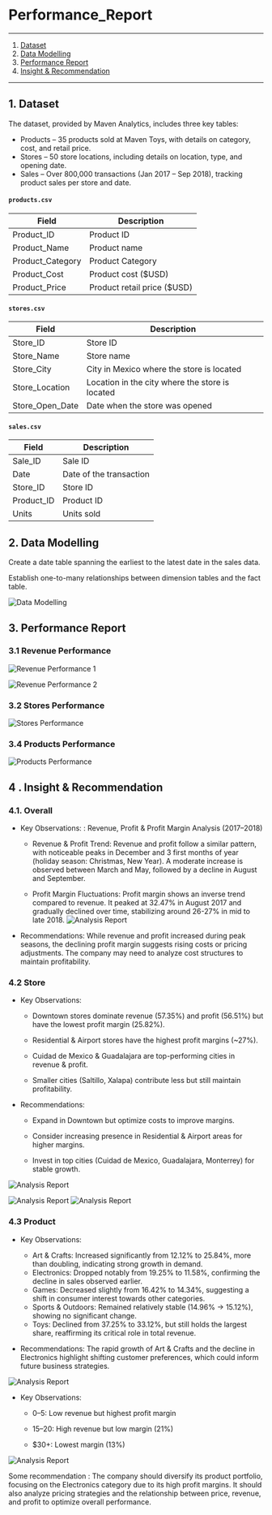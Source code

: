 # Performance_Report
---

1. [Dataset](#1-dataset)  
2. [Data Modelling](#2-data-modelling)  
3. [Performance Report](#3-performance-report)  
4. [Insight & Recommendation](#4-insight--recommendation)  
  
--- 

## 1. Dataset
The dataset, provided by Maven Analytics, includes three key tables:

- Products – 35 products sold at Maven Toys, with details on category, cost, and retail price.
- Stores – 50 store locations, including details on location, type, and opening date.
- Sales – Over 800,000 transactions (Jan 2017 – Sep 2018), tracking product sales per store and date.


#### `products.csv`
|**Field**|**Description**|
|-|-|
|Product_ID|Product ID|
|Product_Name|Product name|
|Product_Category|Product Category|
|Product_Cost|Product cost ($USD)|
|Product_Price|Product retail price ($USD)|

#### `stores.csv`
|**Field**|**Description**|
|-|-|
|Store_ID|Store ID|
|Store_Name|Store name|
|Store_City|City in Mexico where the store is located|
|Store_Location|Location in the city where the store is located|
|Store_Open_Date|Date when the store was opened|

#### `sales.csv`
|**Field**|**Description**|
|-|-|
|Sale_ID|Sale ID|
|Date|Date of the transaction|
|Store_ID|Store ID|
|Product_ID|Product ID|
|Units|Units sold|


## 2. Data Modelling
Create a date table spanning the earliest to the latest date in the sales data.

Establish one-to-many relationships between dimension tables and the fact table.

![Data Modelling](https://github.com/mydg13/Performance_Report/blob/main/image/image_report0.png)

## 3. Performance Report

### 3.1 Revenue Performance

![Revenue Performance 1](https://github.com/mydg13/Performance_Report/blob/main/image/image_report1.png)

![Revenue Performance 2](https://github.com/mydg13/Performance_Report/blob/main/image/image_report2.png)


### 3.2 Stores Performance

![Stores Performance](https://github.com/mydg13/Performance_Report/blob/main/image/image_report3.png)

### 3.4 Products Performance

![Products Performance](https://github.com/mydg13/Performance_Report/blob/main/image/image_report4.png)


## 4 . Insight & Recommendation 

### 4.1. Overall 
- Key Observations: : Revenue, Profit & Profit Margin Analysis (2017–2018)
  
     - Revenue & Profit Trend: Revenue and profit follow a similar pattern, with noticeable peaks in December and 3 first months of year (holiday season: Christmas, New Year). A moderate increase is observed between March and May, followed by a decline in August and September.
  
     - Profit Margin Fluctuations: Profit margin shows an inverse trend compared to revenue. It peaked at 32.47% in August 2017 and gradually declined over time, stabilizing around 26-27% in mid to late 2018.
![Analysis Report](https://github.com/mydg13/Performance_Report/blob/main/image/image_analysis1.png)

- Recommendations: While revenue and profit increased during peak seasons, the declining profit margin suggests rising costs or pricing adjustments. The company may need to analyze cost structures to maintain profitability.


### 4.2 Store 
- Key Observations:

     - Downtown stores dominate revenue (57.35%) and profit (56.51%) but have the lowest profit margin (25.82%).
  
     - Residential & Airport stores have the highest profit margins (~27%).
  
     - Cuidad de Mexico & Guadalajara are top-performing cities in revenue & profit.
  
     - Smaller cities (Saltillo, Xalapa) contribute less but still maintain profitability.

- Recommendations:
     - Expand in Downtown but optimize costs to improve margins.

     - Consider increasing presence in Residential & Airport areas for higher margins.

     - Invest in top cities (Cuidad de Mexico, Guadalajara, Monterrey) for stable growth.

![Analysis Report](https://github.com/mydg13/Performance_Report/blob/main/image/image_analysis2.png)



![Analysis Report](https://github.com/mydg13/Performance_Report/blob/main/image/image_analysis4.png)
![Analysis Report](https://github.com/mydg13/Performance_Report/blob/main/image/image_analysis5.png)

### 4.3 Product 

- Key Observations:

     - Art & Crafts: Increased significantly from 12.12% to 25.84%, more than doubling, indicating strong growth in demand.
     - Electronics: Dropped notably from 19.25% to 11.58%, confirming the decline in sales observed earlier.
     - Games: Decreased slightly from 16.42% to 14.34%, suggesting a shift in consumer interest towards other categories.
     - Sports & Outdoors: Remained relatively stable (14.96% → 15.12%), showing no significant change.
     - Toys: Declined from 37.25% to 33.12%, but still holds the largest share, reaffirming its critical role in total revenue.

- Recommendations: The rapid growth of Art & Crafts and the decline in Electronics highlight shifting customer preferences, which could inform future business strategies.

![Analysis Report](https://github.com/mydg13/Performance_Report/blob/main/image/image_analysis6.png)

- Key Observations:
     - $0–$5: Low revenue but highest profit margin

     - $15–$20: High revenue but low margin (21%)

     - $30+: Lowest margin (13%) 

![Analysis Report](https://github.com/mydg13/Performance_Report/blob/main/image/image_analysis7.png)


Some recommendation : The company should diversify its product portfolio, focusing on the Electronics category due to its high profit margins. It should also analyze pricing strategies and the relationship between price, revenue, and profit to optimize overall performance.



